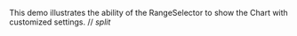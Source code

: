 This demo illustrates the ability of&nbsp;the RangeSelector to&nbsp;show the Chart with customized settings.
// _split_